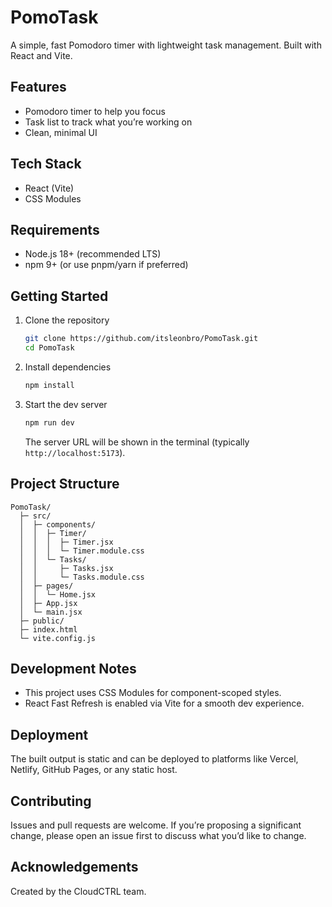 # PomoTask

A simple, fast Pomodoro timer with lightweight task management. Built with React and Vite.

## Features

- Pomodoro timer to help you focus
- Task list to track what you’re working on
- Clean, minimal UI

## Tech Stack

- React (Vite)
- CSS Modules

## Requirements

- Node.js 18+ (recommended LTS)
- npm 9+ (or use pnpm/yarn if preferred)

## Getting Started

1. Clone the repository
   ```bash
   git clone https://github.com/itsleonbro/PomoTask.git
   cd PomoTask
   ```
2. Install dependencies
   ```bash
   npm install
   ```
3. Start the dev server
   ```bash
   npm run dev
   ```
   The server URL will be shown in the terminal (typically `http://localhost:5173`).


## Project Structure

```
PomoTask/
  ├─ src/
  │  ├─ components/
  │  │  ├─ Timer/
  │  │  │  ├─ Timer.jsx
  │  │  │  └─ Timer.module.css
  │  │  └─ Tasks/
  │  │     ├─ Tasks.jsx
  │  │     └─ Tasks.module.css
  │  ├─ pages/
  │  │  └─ Home.jsx
  │  ├─ App.jsx
  │  └─ main.jsx
  ├─ public/
  ├─ index.html
  └─ vite.config.js
```

## Development Notes

- This project uses CSS Modules for component-scoped styles.
- React Fast Refresh is enabled via Vite for a smooth dev experience.

## Deployment

The built output is static and can be deployed to platforms like Vercel, Netlify, GitHub Pages, or any static host.

## Contributing

Issues and pull requests are welcome. If you’re proposing a significant change, please open an issue first to discuss what you’d like to change.

## Acknowledgements

Created by the CloudCTRL team.
